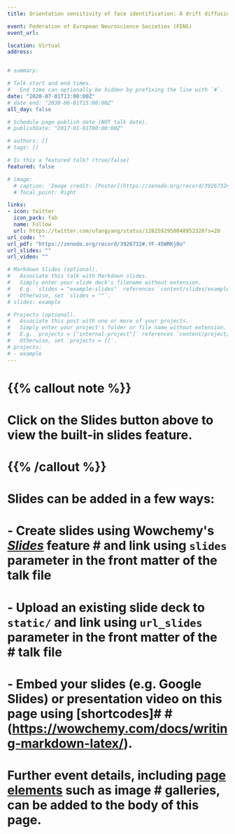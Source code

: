 ```yaml
---
title: Orientation sensitivity of face identification: A drift diffusion model analysis

event: Federation of European Neuroscience Societies (FENS)
event_url: 

location: Virtual
address:


# summary: 

# Talk start and end times.
#   End time can optionally be hidden by prefixing the line with `#`.
date: "2020-07-01T13:00:00Z"
# date_end: "2030-06-01T15:00:00Z"
all_day: false

# Schedule page publish date (NOT talk date).
# publishDate: "2017-01-01T00:00:00Z"

# authors: []
# tags: []

# Is this a featured talk? (true/false)
featured: false

# image:
  # caption: 'Image credit: [Poster](https://zenodo.org/record/3926732#.YF-45WRKj0o)'
  # focal_point: Right

links:
- icon: twitter
  icon_pack: fab
  name: Follow
  url: https://twitter.com/ufangyang/status/1282592950048952320?s=20
url_code: ""
url_pdf: "https://zenodo.org/record/3926732#.YF-45WRKj0o"
url_slides: ""
url_video: ""

# Markdown Slides (optional).
#   Associate this talk with Markdown slides.
#   Simply enter your slide deck's filename without extension.
#   E.g. `slides = "example-slides"` references `content/slides/example-slides.md`.
#   Otherwise, set `slides = ""`.
# slides: example

# Projects (optional).
#   Associate this post with one or more of your projects.
#   Simply enter your project's folder or file name without extension.
#   E.g. `projects = ["internal-project"]` references `content/project/deep-learning/index.md`.
#   Otherwise, set `projects = []`.
# projects:
# - example
---
```


# {{% callout note %}}
# Click on the **Slides** button above to view the built-in slides feature.
# {{% /callout %}}

# Slides can be added in a few ways:

# - **Create** slides using Wowchemy's [*Slides*](https://wowchemy.com/docs/managing-content/#create-slides) feature # and link using `slides` parameter in the front matter of the talk file
# - **Upload** an existing slide deck to `static/` and link using `url_slides` parameter in the front matter of the # talk file
# - **Embed** your slides (e.g. Google Slides) or presentation video on this page using [shortcodes]# # (https://wowchemy.com/docs/writing-markdown-latex/).

# Further event details, including [page elements](https://wowchemy.com/docs/writing-markdown-latex/) such as image # galleries, can be added to the body of this page.
